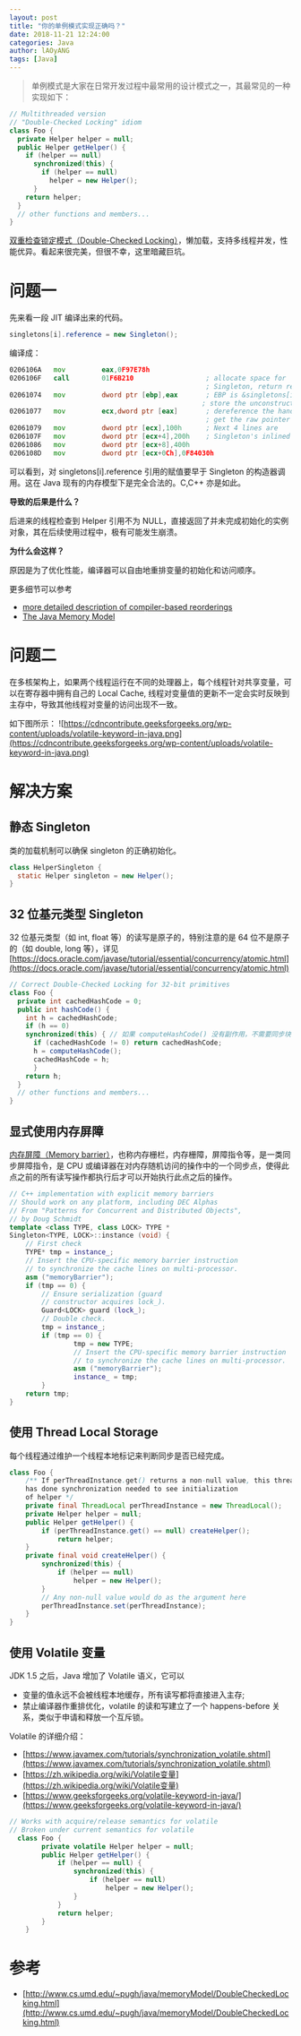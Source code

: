 ```yaml
---
layout: post
title: "你的单例模式实现正确吗？"
date: 2018-11-21 12:24:00
categories: Java
author: lAOyANG
tags: [Java]
---
```


> 单例模式是大家在日常开发过程中最常用的设计模式之一，其最常见的一种实现如下：

```java
// Multithreaded version
// "Double-Checked Locking" idiom
class Foo { 
  private Helper helper = null;
  public Helper getHelper() {
    if (helper == null) 
      synchronized(this) {
        if (helper == null) 
          helper = new Helper();
      }    
    return helper;
  }
  // other functions and members...
}
```

[双重检查锁定模式（Double-Checked Locking）](https://zh.wikipedia.org/wiki/%E5%8F%8C%E9%87%8D%E6%A3%80%E6%9F%A5%E9%94%81%E5%AE%9A%E6%A8%A1%E5%BC%8F)，懒加载，支持多线程并发，性能优异。看起来很完美，但很不幸，这里暗藏巨坑。

<!-- more -->

# 问题一

先来看一段 JIT 编译出来的代码。

```java
singletons[i].reference = new Singleton();
```

编译成：

```asm
0206106A   mov         eax,0F97E78h
0206106F   call        01F6B210                  ; allocate space for
                                                 ; Singleton, return result in eax
02061074   mov         dword ptr [ebp],eax       ; EBP is &singletons[i].reference 
                                                ; store the unconstructed object here.
02061077   mov         ecx,dword ptr [eax]       ; dereference the handle to
                                                 ; get the raw pointer
02061079   mov         dword ptr [ecx],100h      ; Next 4 lines are
0206107F   mov         dword ptr [ecx+4],200h    ; Singleton's inlined constructor
02061086   mov         dword ptr [ecx+8],400h
0206108D   mov         dword ptr [ecx+0Ch],0F84030h
```

可以看到，对 singletons[i].reference 引用的赋值要早于 Singleton 的构造器调用。这在 Java 现有的内存模型下是完全合法的。C,C++ 亦是如此。

**导致的后果是什么？**

后进来的线程检查到 Helper 引用不为 NULL，直接返回了并未完成初始化的实例对象，其在后续使用过程中，极有可能发生崩溃。

**为什么会这样？**

原因是为了优化性能，编译器可以自由地重排变量的初始化和访问顺序。

更多细节可以参考
* [more detailed description of compiler-based reorderings](http://gee.cs.oswego.edu/dl/cpj/jmm.html)
* [The Java Memory Model](http://www.cs.umd.edu/~pugh/java/memoryModel/)

# 问题二

在多核架构上，如果两个线程运行在不同的处理器上，每个线程针对共享变量，可以在寄存器中拥有自己的 Local Cache, 线程对变量值的更新不一定会实时反映到主存中，导致其他线程对变量的访问出现不一致。

如下图所示：
![https://cdncontribute.geeksforgeeks.org/wp-content/uploads/volatile-keyword-in-java.png](https://cdncontribute.geeksforgeeks.org/wp-content/uploads/volatile-keyword-in-java.png)

# 解决方案

## 静态 Singleton

类的加载机制可以确保 singleton 的正确初始化。

```java
class HelperSingleton {
  static Helper singleton = new Helper();
}
```

## 32 位基元类型 Singleton

32 位基元类型（如 int, float 等）的读写是原子的，特别注意的是 64 位不是原子的（如 double, long 等），详见 [https://docs.oracle.com/javase/tutorial/essential/concurrency/atomic.html](https://docs.oracle.com/javase/tutorial/essential/concurrency/atomic.html)

```java
// Correct Double-Checked Locking for 32-bit primitives
class Foo { 
  private int cachedHashCode = 0;
  public int hashCode() {
    int h = cachedHashCode;
    if (h == 0) 
    synchronized(this) { // 如果 computeHashCode() 没有副作用，不需要同步块
      if (cachedHashCode != 0) return cachedHashCode;
      h = computeHashCode();
      cachedHashCode = h;
      }
    return h;
  }
  // other functions and members...
}
```

## 显式使用内存屏障

[内存屏障（Memory barrier）](https://zh.wikipedia.org/wiki/%E5%86%85%E5%AD%98%E5%B1%8F%E9%9A%9C)，也称内存栅栏，内存栅障，屏障指令等，是一类同步屏障指令，是 CPU 或编译器在对内存随机访问的操作中的一个同步点，使得此点之前的所有读写操作都执行后才可以开始执行此点之后的操作。

```c++
// C++ implementation with explicit memory barriers
// Should work on any platform, including DEC Alphas
// From "Patterns for Concurrent and Distributed Objects",
// by Doug Schmidt
template <class TYPE, class LOCK> TYPE *
Singleton<TYPE, LOCK>::instance (void) {
    // First check
    TYPE* tmp = instance_;
    // Insert the CPU-specific memory barrier instruction
    // to synchronize the cache lines on multi-processor.
    asm ("memoryBarrier");
    if (tmp == 0) {
        // Ensure serialization (guard
        // constructor acquires lock_).
        Guard<LOCK> guard (lock_);
        // Double check.
        tmp = instance_;
        if (tmp == 0) {
                tmp = new TYPE;
                // Insert the CPU-specific memory barrier instruction
                // to synchronize the cache lines on multi-processor.
                asm ("memoryBarrier");
                instance_ = tmp;
        }
    return tmp;
}
```

## 使用 Thread Local Storage

每个线程通过维护一个线程本地标记来判断同步是否已经完成。

```java
class Foo {
    /** If perThreadInstance.get() returns a non-null value, this thread
    has done synchronization needed to see initialization
    of helper */
    private final ThreadLocal perThreadInstance = new ThreadLocal();
    private Helper helper = null;
    public Helper getHelper() {
        if (perThreadInstance.get() == null) createHelper();
            return helper;
    }
    private final void createHelper() {
        synchronized(this) {
            if (helper == null)
                helper = new Helper();
        }
        // Any non-null value would do as the argument here
        perThreadInstance.set(perThreadInstance);
    }
}
```

## 使用 Volatile 变量

JDK 1.5 之后，Java 增加了 Volatile 语义，它可以
* 变量的值永远不会被线程本地缓存，所有读写都将直接进入主存;
* 禁止编译器作重排优化，volatile 的读和写建立了一个 happens-before 关系，类似于申请和释放一个互斥锁。

Volatile 的详细介绍：
* [https://www.javamex.com/tutorials/synchronization_volatile.shtml](https://www.javamex.com/tutorials/synchronization_volatile.shtml)
* [https://zh.wikipedia.org/wiki/Volatile变量](https://zh.wikipedia.org/wiki/Volatile变量)
* [https://www.geeksforgeeks.org/volatile-keyword-in-java/](https://www.geeksforgeeks.org/volatile-keyword-in-java/)

```java
// Works with acquire/release semantics for volatile
// Broken under current semantics for volatile
  class Foo {
        private volatile Helper helper = null;
        public Helper getHelper() {
            if (helper == null) {
                synchronized(this) {
                    if (helper == null)
                        helper = new Helper();
                }
            }
            return helper;
        }
    }
```

# 参考
* [http://www.cs.umd.edu/~pugh/java/memoryModel/DoubleCheckedLocking.html](http://www.cs.umd.edu/~pugh/java/memoryModel/DoubleCheckedLocking.html)
